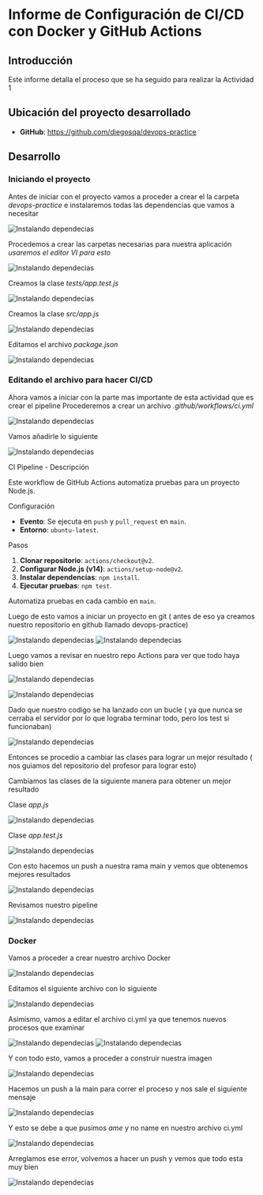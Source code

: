 # Informe de Configuración de CI/CD con Docker y GitHub Actions

## Introducción

Este informe detalla el proceso que se ha seguido para realizar la Actividad 1

## Ubicación del proyecto desarrollado

- **GitHub**: https://github.com/diegosqa/devops-practice


## Desarrollo

### Iniciando el proyecto
Antes de iniciar con el proyecto vamos a proceder a crear el la carpeta *devops-practice* e instalaremos todas las dependencias que vamos a necesitar

![Instalando dependecias](Imagenes/Foto1.PNG)

Procedemos a crear las carpetas necesarias para nuestra aplicación *usaremos el editor VI para esto*

![Instalando dependecias](Imagenes/Foto2.PNG)

Creamos la clase *tests/app.test.js*

![Instalando dependecias](Imagenes/Foto3.PNG)

Creamos la clase *src/app.js*

![Instalando dependecias](Imagenes/Foto22.PNG)

Editamos el archivo *package.json*

![Instalando dependecias](Imagenes/Foto4.PNG)

### Editando el archivo para hacer CI/CD

Ahora vamos a iniciar con la parte mas importante de esta actividad que es crear el pipeline
Procederemos a crear un archivo *.github/workflows/ci.yml*

![Instalando dependecias](Imagenes/Foto5.PNG)

Vamos añadirle lo siguiente

![Instalando dependecias](Imagenes/Foto23.PNG)

CI Pipeline - Descripción

Este workflow de GitHub Actions automatiza pruebas para un proyecto Node.js.

Configuración

- **Evento**: Se ejecuta en `push` y `pull_request` en `main`.
- **Entorno**: `ubuntu-latest`.

Pasos

1. **Clonar repositorio**: `actions/checkout@v2`.
2. **Configurar Node.js (v14)**: `actions/setup-node@v2`.
3. **Instalar dependencias**: `npm install`.
4. **Ejecutar pruebas**: `npm test`.

Automatiza pruebas en cada cambio en `main`.

Luego de esto vamos a iniciar un proyecto en git ( antes de eso ya creamos nuestro repositorio en github llamado devops-practice)

![Instalando dependecias](Imagenes/Foto6.PNG)
![Instalando dependecias](Imagenes/Foto7.PNG)

Luego vamos a revisar en nuestro repo Actions para ver que todo haya salido bien

![Instalando dependecias](Imagenes/Foto8.PNG)

![Instalando dependecias](Imagenes/Foto9.PNG)

Dado que nuestro codigo se ha lanzado con un bucle ( ya que nunca se cerraba el servidor por lo que lograba terminar todo, pero los test si funcionaban)

![Instalando dependecias](Imagenes/Foto24.PNG)

Entonces se procedio a cambiar las clases para lograr un mejor resultado ( nos guiamos del repositorio del profesor para lograr esto)

Cambiamos las clases de la siguiente manera para obtener un mejor resultado

Clase *app.js*

![Instalando dependecias](Imagenes/Foto25.PNG)

Clase *app.test.js*

![Instalando dependecias](Imagenes/Foto26.PNG)

Con esto hacemos un push a nuestra rama main y vemos que obtenemos mejores resultados

![Instalando dependecias](Imagenes/Foto15.PNG)

Revisamos nuestro pipeline

![Instalando dependecias](Imagenes/Foto14.PNG)

### Docker 

Vamos a proceder a crear nuestro archivo Docker

![Instalando dependecias](Imagenes/Foto10.PNG)

Editamos el siguiente archivo con lo siguiente

![Instalando dependecias](Imagenes/Foto11.PNG)

Asimismo, vamos a editar el archivo ci.yml ya que tenemos nuevos procesos que examinar

![Instalando dependecias](Imagenes/Foto27.PNG)
![Instalando dependecias](Imagenes/Foto28.PNG)

Y con todo esto, vamos a proceder a construir nuestra imagen

![Instalando dependecias](Imagenes/Foto18.PNG)

Hacemos un push a la main para correr el proceso y nos sale el siguiente mensaje

![Instalando dependecias](Imagenes/Foto29.PNG)

Y esto se debe a que pusimos *ame* y no name en nuestro archivo ci.yml

![Instalando dependecias](Imagenes/Foto30.PNG)

Arreglamos ese error, volvemos a hacer un push y vemos que todo esta muy bien

![Instalando dependecias](Imagenes/Foto31.PNG)


